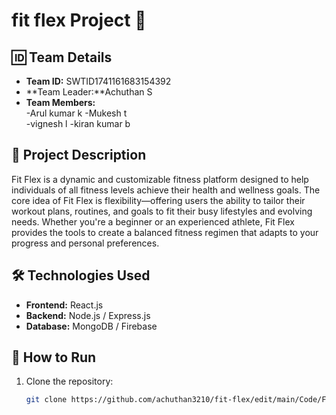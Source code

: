 # fit flex Project 🚀

## 🆔 Team Details  
- **Team ID:** SWTID1741161683154392
- **Team Leader:**Achuthan S  
- **Team Members:**  
  -Arul kumar k
  -Mukesh t  
  -vignesh l
  -kiran kumar b  

## 📌 Project Description  
 Fit Flex is a dynamic and customizable fitness platform designed to help individuals of all fitness levels achieve their health and wellness goals. The core idea of Fit Flex is flexibility—offering users the ability to tailor their workout plans, routines, and goals to fit their busy lifestyles and evolving needs. Whether you're a beginner or an experienced athlete, Fit Flex provides the tools to create a balanced fitness regimen that adapts to your progress and personal preferences.

## 🛠 Technologies Used  
- **Frontend:** React.js  
- **Backend:** Node.js / Express.js  
- **Database:** MongoDB / Firebase  


## 🚀 How to Run  
1. Clone the repository:  
   ```bash
   git clone https://github.com/achuthan3210/fit-flex/edit/main/Code/Fitness%20app%20(React)/code/README.md




